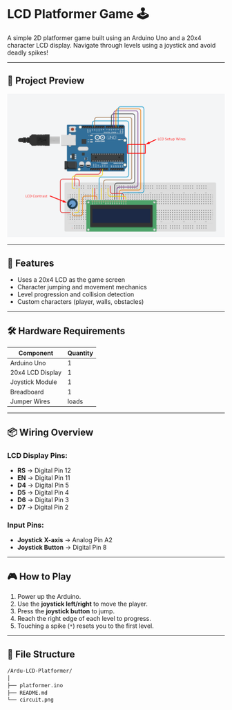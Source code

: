 # LCD Platformer Game 🕹️

A simple 2D platformer game built using an Arduino Uno and a 20x4 character LCD display. Navigate through levels using a joystick and avoid deadly spikes!

---

## 📸 Project Preview

![LCD Platformer Screenshot](circuit.png)

---

## 🔧 Features

- Uses a 20x4 LCD as the game screen
- Character jumping and movement mechanics
- Level progression and collision detection
- Custom characters (player, walls, obstacles)

---

## 🛠️ Hardware Requirements

| Component         | Quantity |
|------------------|----------|
| Arduino Uno      | 1        |
| 20x4 LCD Display | 1        |
| Joystick Module  | 1        |
| Breadboard       | 1        |
| Jumper Wires     | loads    | 

---

## 📦 Wiring Overview

### LCD Display Pins:
- **RS** → Digital Pin 12  
- **EN** → Digital Pin 11  
- **D4** → Digital Pin 5  
- **D5** → Digital Pin 4  
- **D6** → Digital Pin 3  
- **D7** → Digital Pin 2  

### Input Pins:
- **Joystick X-axis** → Analog Pin A2  
- **Joystick Button** → Digital Pin 8

---

## 🎮 How to Play

1. Power up the Arduino.
2. Use the **joystick left/right** to move the player.
3. Press the **joystick button** to jump.
4. Reach the right edge of each level to progress.
5. Touching a spike (`*`) resets you to the first level.

---

## 📁 File Structure

```bash
/Ardu-LCD-Platformer/
│
├── platformer.ino
├── README.md
└── circuit.png
